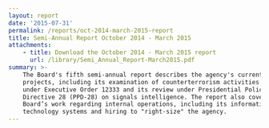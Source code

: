 ```yaml
---
layout: report
date: '2015-07-31'
permalink: /reports/oct-2014-march-2015-report
title: Semi-Annual Report October 2014 - March 2015
attachments:
    - title: Download the October 2014 - March 2015 report
      url: /library/Semi_Annual_Report-March2015.pdf
summary: >-
    The Board's fifth semi-annual report describes the agency's current
    projects, including its examination of counterterrorism activities conducted
    under Executive Order 12333 and its review under Presidential Policy
    Directive 28 (PPD-28) on signals intelligence. The report also covers the
    Board’s work regarding internal operations, including its information
    technology systems and hiring to "right-size" the agency.
---
```

